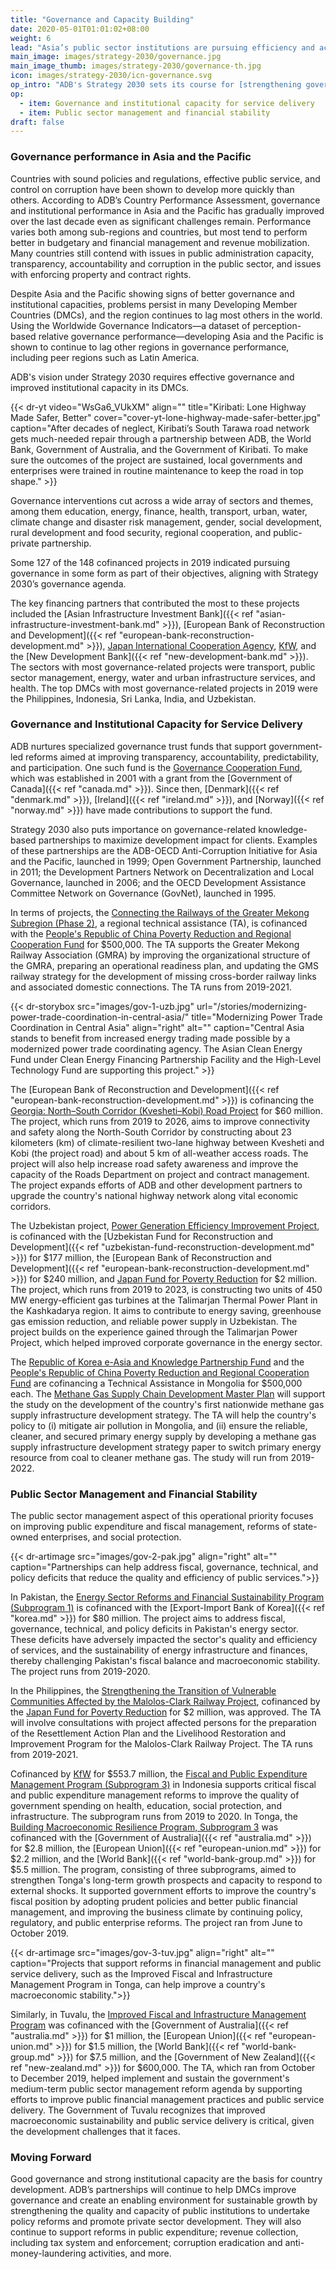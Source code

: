 ```yaml
---
title: "Governance and Capacity Building"
date: 2020-05-01T01:01:02+08:00
weight: 6
lead: "Asia’s public sector institutions are pursuing efficiency and accountability on many avenues, from financial management to service orientation and more. With about 127 cofinanced projects pursuing good governance in some form, ADB’s financing partnerships continue to help strengthen the capacity of public institutions to undertake policy reforms and promote private sector development."
main_image: images/strategy-2030/governance.jpg
main_image_thumb: images/strategy-2030/governance-th.jpg
icon: images/strategy-2030/icn-governance.svg
op_intro: "ADB's Strategy 2030 sets its course for [strengthening governance and institutional capacity](https://www.adb.org/documents/strategy-2030-op6-governance) by pursuing the following:"
op: 
  - item: Governance and institutional capacity for service delivery
  - item: Public sector management and financial stability
draft: false
---
```

### Governance performance in Asia and the Pacific

Countries with sound policies and regulations, effective public service, and control on corruption have been shown to develop more quickly than others. According to ADB’s Country Performance Assessment, governance and institutional performance in Asia and the Pacific has gradually improved over the last decade even as significant challenges remain. Performance varies both among sub-regions and countries, but most tend to perform better in budgetary and financial management and revenue mobilization. Many countries still contend with issues in public administration capacity, transparency, accountability and corruption in the public sector, and issues with enforcing property and contract rights.  

Despite Asia and the Pacific showing signs of better governance and institutional capacities, problems persist in many Developing Member Countries (DMCs), and the region continues to lag most others in the world. Using the Worldwide Governance Indicators—a dataset of perception-based relative governance performance—developing Asia and the Pacific is shown to continue to lag other regions in governance performance, including peer regions such as Latin America.

ADB's vision under Strategy 2030 requires effective governance and improved institutional capacity in its DMCs.

{{< dr-yt video="WsGa6_VUkXM" align="" title="Kiribati: Lone Highway Made Safer, Better" cover="cover-yt-lone-highway-made-safer-better.jpg" caption="After decades of neglect, Kiribati’s South Tarawa road network gets much-needed repair through a partnership between ADB, the World Bank, Government of Australia, and the Government of Kiribati. To make sure the outcomes of the project are sustained, local governments and enterprises were trained in routine maintenance to keep the road in top shape." >}}

Governance interventions cut across a wide array of sectors and themes, among them education, energy, finance, health, transport, urban, water, climate change and disaster risk management, gender, social development, rural development and food security, regional cooperation, and public-private partnership.

Some 127 of the 148 cofinanced projects in 2019 indicated pursuing governance in some form as part of their objectives, aligning with Strategy 2030’s governance agenda.

The key financing partners that contributed the most to these projects included the [Asian Infrastructure Investment Bank]({{< ref "asian-infrastructure-investment-bank.md" >}}), [European Bank of Reconstruction and Development]({{< ref "european-bank-reconstruction-development.md" >}}), [Japan International Cooperation Agency](./modalities/partnership-framework-arrangements/#jica), [KfW](./modalities/partnership-framework-arrangements/#kfw), and the [New Development Bank]({{< ref "new-development-bank.md" >}}). The sectors with most governance-related projects were transport, public sector management, energy, water and urban infrastructure services, and health. The top DMCs with most governance-related projects in 2019 were the Philippines, Indonesia, Sri Lanka, India, and Uzbekistan.

### Governance and Institutional Capacity for Service Delivery

ADB nurtures specialized governance trust funds that support government-led reforms aimed at improving transparency, accountability, predictability, and participation. One such fund is the [Governance Cooperation Fund](./modalities/trust-funds/multi-partner-trust-funds/#gcf), which was established in 2001 with a grant from the [Government of Canada]({{< ref "canada.md" >}}). Since then, [Denmark]({{< ref "denmark.md" >}}), [Ireland]({{< ref "ireland.md" >}}), and [Norway]({{< ref "norway.md" >}}) have made contributions to support the fund.

Strategy 2030 also puts importance on governance-related knowledge-based partnerships to maximize development impact for clients. Examples of these partnerships are the ADB-OECD Anti-Corruption Initiative for Asia and the Pacific, launched in 1999; Open Government Partnership, launched in 2011; the Development Partners Network on Decentralization and Local Governance, launched in 2006; and the  OECD Development Assistance Committee Network on Governance (GovNet), launched in 1995.

In terms of projects, the [Connecting the Railways of the Greater Mekong Subregion (Phase 2)](https://www.adb.org/projects/42518-025/main#project-pds), a regional technical assistance (TA), is cofinanced with the [People's Republic of China Poverty Reduction and Regional Cooperation Fund](./modalities/trust-funds/single-partner-trust-funds/#prcprrcf) for $500,000. The TA supports the Greater Mekong Railway Association (GMRA) by improving the organizational structure of the GMRA, preparing an operational readiness plan, and updating the GMS railway strategy for the development of missing cross-border railway links and associated domestic connections. The TA runs from 2019-2021.

{{< dr-storybox src="images/gov-1-uzb.jpg" url="/stories/modernizing-power-trade-coordination-in-central-asia/" title="Modernizing Power Trade Coordination in Central Asia" align="right" alt="" caption="Central Asia stands to benefit from increased energy trading made possible by a modernized power trade coordinating agency. The Asian Clean Energy Fund under Clean Energy Financing Partnership Facility and the High-Level Technology Fund are supporting this project." >}}

The [European Bank of Reconstruction and Development]({{< ref "european-bank-reconstruction-development.md" >}}) is cofinancing the [Georgia: North–South Corridor (Kvesheti–Kobi) Road Project](https://www.adb.org/projects/51257-001/main#project-pds) for $60 million. The project, which runs from 2019 to 2026, aims to improve connectivity and safety along the North-South Corridor by constructing about 23 kilometers (km) of climate-resilient two-lane highway between Kvesheti and Kobi (the project road) and about 5 km of all-weather access roads. The project will also help increase road safety awareness and improve the capacity of the Roads Department on project and contract management. The project expands efforts of ADB and other development partners to upgrade the country's national highway network along vital economic corridors.

The Uzbekistan project, [Power Generation Efficiency Improvement Project](https://www.adb.org/projects/49253-003/main#project-pds), is cofinanced with the [Uzbekistan Fund for Reconstruction and Development]({{< ref "uzbekistan-fund-reconstruction-development.md" >}}) for $177 million, the [European Bank of Reconstruction and Development]({{< ref "european-bank-reconstruction-development.md" >}}) for $240 million, and [Japan Fund for Poverty Reduction](./modalities/trust-funds/single-partner-trust-funds/#jfpr) for $2 million. The project, which runs from 2019 to 2023, is constructing two units of 450 MW energy-efficient gas turbines at the Talimarjan Thermal Power Plant in the Kashkadarya region. It aims to contribute to energy saving, greenhouse gas emission reduction, and reliable power supply in Uzbekistan. The project builds on the experience gained through the Talimarjan Power Project, which helped improved corporate governance in the energy sector.

The [Republic of Korea e-Asia and Knowledge Partnership Fund](./modalities/trust-funds/single-partner-trust-funds/#rkakpf) and the [People's Republic of China Poverty Reduction and Regional Cooperation Fund](./modalities/trust-funds/single-partner-trust-funds/#prcprrcf) are cofinancing a Technical Assistance in Mongolia for $500,000 each. The [Methane Gas Supply Chain Development Master Plan](https://www.adb.org/projects/51285-001/main#project-pds) will support the study on the development of the country's first nationwide methane gas supply infrastructure development strategy. The TA will help the country's policy to (i) mitigate air pollution in Mongolia, and (ii) ensure the reliable, cleaner, and secured primary energy supply by developing a methane gas supply infrastructure development strategy paper to switch primary energy resource from coal to cleaner methane gas. The study will run from 2019-2022.

### Public Sector Management and Financial Stability

The public sector management aspect of this operational priority focuses on improving public expenditure and fiscal management, reforms of state-owned enterprises, and social protection.

{{< dr-artimage src="images/gov-2-pak.jpg" align="right" alt="" caption="Partnerships can help address fiscal, governance, technical, and policy deficits that reduce the quality and efficiency of public services.">}}

In Pakistan, the [Energy Sector Reforms and Financial Sustainability Program (Subprogram 1)](https://www.adb.org/projects/53165-001/main#project-pds) is cofinanced with the [Export-Import Bank of Korea]({{< ref "korea.md" >}}) for $80 million. The project aims to address fiscal, governance, technical, and policy deficits in Pakistan's energy sector. These deficits have adversely impacted the sector's quality and efficiency of services, and the sustainability of energy infrastructure and finances, thereby challenging Pakistan's fiscal balance and macroeconomic stability. The project runs from 2019-2020.

In the Philippines, the [Strengthening the Transition of Vulnerable Communities Affected by the Malolos-Clark Railway Project](https://www.adb.org/projects/52083-007/main#project-pds), cofinanced by the [Japan Fund for Poverty Reduction](./modalities/trust-funds/single-partner-trust-funds/#jfpr) for $2 million, was approved. The TA will involve consultations with project affected persons for the preparation of the Resettlement Action Plan and the Livelihood Restoration and Improvement Program for the Malolos-Clark Railway Project. The TA runs from 2019-2021.

Cofinanced by [KfW](./modalities/partnership-framework-arrangements/#kfw) for $553.7 million, the [Fiscal and Public Expenditure Management Program (Subprogram 3)](https://www.adb.org/projects/50168-003/main#project-pds) in Indonesia supports critical fiscal and public expenditure management reforms to improve the quality of government spending on health, education, social protection, and infrastructure. The subprogram runs from 2019 to 2020. In Tonga, the [Building Macroeconomic Resilience Program, Subprogram 3](https://www.adb.org/projects/48361-003/main#project-pds)  was cofinanced with the [Government of Australia]({{< ref "australia.md" >}}) for $2.8 million, the [European Union]({{< ref "european-union.md" >}}) for $2.2 million, and the [World Bank]({{< ref "world-bank-group.md" >}}) for $5.5 million. The program, consisting of three subprograms, aimed to strengthen Tonga's long-term growth prospects and capacity to respond to external shocks. It supported government efforts to improve the country's fiscal position by adopting prudent policies and better public financial management, and improving the business climate by continuing policy, regulatory, and public enterprise reforms. The project ran from June to October 2019.

{{< dr-artimage src="images/gov-3-tuv.jpg" align="right" alt="" caption="Projects that support reforms in financial management and public service delivery, such as the Improved Fiscal and Infrastructure Management Program in Tonga, can help improve a country's macroeconomic stability.">}}

Similarly, in Tuvalu, the [Improved Fiscal and Infrastructure Management Program](https://www.adb.org/projects/50377-001/main#project-pds) was cofinanced with the [Government of Australia]({{< ref "australia.md" >}}) for $1 million, the [European Union]({{< ref "european-union.md" >}}) for $1.5 million, the [World Bank]({{< ref "world-bank-group.md" >}}) for $7.5 million, and the [Government of New Zealand]({{< ref "new-zealand.md" >}}) for $600,000. The TA, which ran from October to December 2019, helped implement and sustain the government's medium-term public sector management reform agenda by supporting efforts to improve public financial management practices and public service delivery. The Government of Tuvalu recognizes that improved macroeconomic sustainability and public service delivery is critical, given the development challenges that it faces.

### Moving Forward

Good governance and strong institutional capacity are the basis for country development. ADB’s partnerships will continue to help DMCs improve governance and create an enabling environment for sustainable growth by strengthening the quality and capacity of public institutions to undertake policy reforms and promote private sector development. They will also continue to support reforms in public expenditure; revenue collection, including tax system and enforcement; corruption eradication and anti-money-laundering activities, and more.